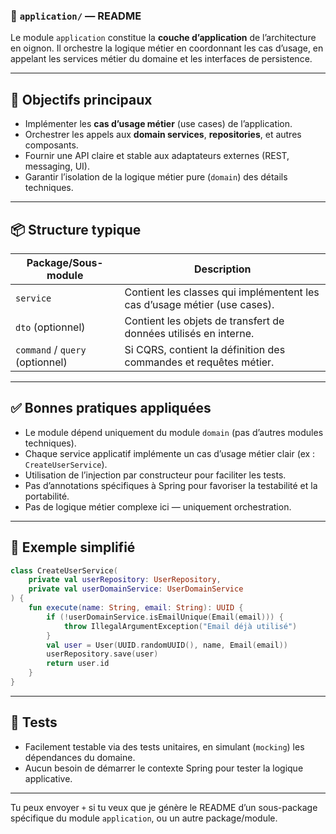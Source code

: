 ### 📁 `application/` — README

Le module `application` constitue la **couche d’application** de l’architecture en oignon. Il orchestre la logique métier en coordonnant les cas d’usage, en appelant les services métier du domaine et les interfaces de persistence.

---

## 🎯 Objectifs principaux

* Implémenter les **cas d’usage métier** (use cases) de l’application.
* Orchestrer les appels aux **domain services**, **repositories**, et autres composants.
* Fournir une API claire et stable aux adaptateurs externes (REST, messaging, UI).
* Garantir l’isolation de la logique métier pure (`domain`) des détails techniques.

---

## 📦 Structure typique

| Package/Sous-module             | Description                                                               |
| ------------------------------- | ------------------------------------------------------------------------- |
| `service`                       | Contient les classes qui implémentent les cas d’usage métier (use cases). |
| `dto` (optionnel)               | Contient les objets de transfert de données utilisés en interne.          |
| `command` / `query` (optionnel) | Si CQRS, contient la définition des commandes et requêtes métier.         |

---

## ✅ Bonnes pratiques appliquées

* Le module dépend uniquement du module `domain` (pas d’autres modules techniques).
* Chaque service applicatif implémente un cas d’usage métier clair (ex : `CreateUserService`).
* Utilisation de l’injection par constructeur pour faciliter les tests.
* Pas d’annotations spécifiques à Spring pour favoriser la testabilité et la portabilité.
* Pas de logique métier complexe ici — uniquement orchestration.

---

## 📌 Exemple simplifié

```kotlin
class CreateUserService(
    private val userRepository: UserRepository,
    private val userDomainService: UserDomainService
) {
    fun execute(name: String, email: String): UUID {
        if (!userDomainService.isEmailUnique(Email(email))) {
            throw IllegalArgumentException("Email déjà utilisé")
        }
        val user = User(UUID.randomUUID(), name, Email(email))
        userRepository.save(user)
        return user.id
    }
}
```

---

## 🧪 Tests

* Facilement testable via des tests unitaires, en simulant (`mocking`) les dépendances du domaine.
* Aucun besoin de démarrer le contexte Spring pour tester la logique applicative.

---

Tu peux envoyer `+` si tu veux que je génère le README d’un sous-package spécifique du module `application`, ou un autre package/module.
